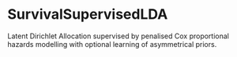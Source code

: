# SurvivalSupervisedLDA
Latent Dirichlet Allocation supervised by penalised Cox proportional hazards modelling with optional learning of asymmetrical priors.

